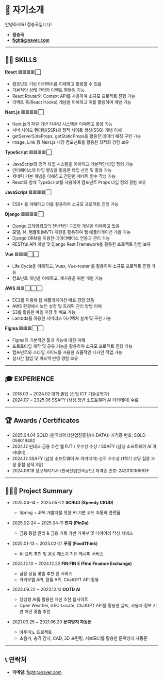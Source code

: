 # 👋 자기소개

안녕하세요! 정승국입니다!


* **정승국**
* **[fightj@naver.com](mailto:fightj@naver.com)**

---

## 👨‍💻 SKILLS

**React** 🟥🟥🟥🟥⬜

* 컴포넌트 기반 아키텍처를 이해하고 활용할 수 있음
* 기본적인 상태 관리와 이벤트 핸들링 가능
* React Router와 Context API를 사용하여 소규모 프로젝트 진행 가능
* 리액트 훅(React Hooks) 개념을 이해하고 이를 활용하여 개발 가능

**Next.js** 🟥🟥🟥🟥⬜

* Next.js의 파일 기반 라우팅 시스템을 이해하고 활용 가능
* 서버 사이드 렌더링(SSR)과 정적 사이트 생성(SSG) 개념 이해
* getServerSideProps, getStaticProps를 활용한 데이터 페칭 구현 가능
* Image, Link 등 Next.js 내장 컴포넌트를 활용한 최적화 경험 보유

**TypeScript** 🟥🟥🟥🟥⬜

* JavaScript의 정적 타입 시스템을 이해하고 기본적인 타입 정의 가능
* 인터페이스와 타입 별칭을 활용한 타입 선언 및 활용 가능
* 제네릭 기본 개념을 이해하고 간단한 제네릭 함수 작성 가능
* React와 함께 TypeScript를 사용하여 컴포넌트 Props 타입 정의 경험 보유

**JavaScript** 🟥🟥🟥🟥⬜

* ES6+ 를 이해하고 이를 활용하여 소규모 프로젝트 진행 가능

**Django** 🟥🟥🟥🟥⬜

* Django 프레임워크의 전반적인 구조와 개념을 이해하고 있음
* 모델, 뷰, 템플릿(MVT) 패턴을 활용하여 웹 애플리케이션 개발 가능
* Django ORM을 이용한 데이터베이스 연동과 관리 가능
* RESTful API 개발 및 Django Rest Framework를 활용한 프로젝트 경험 보유

**Vue**  🟥🟥🟥⬜⬜

* Life Cycle을 이해하고, Vuex, Vue-router 를 활용하여 소규모 프로젝트 진행 가능
* 컴포넌트 개념을 이해하고, 재사용을 위한 개발 가능

**AWS** 🟥🟥⬜⬜⬜

* EC2를 이용해 웹 애플리케이션 배포 경험 있음
* AWS 환경에서 보안 설정 및 트래픽 관리 방법 이해
* S3를 활용한 파일 저장 및 배포 가능
* Lambda를 이용한 서버리스 아키텍처 설계 및 구현 가능

**Figma** 🟥🟥🟥⬜⬜

* Figma의 기본적인 툴과 기능에 대한 이해
* 프로토타입 제작 및 공유 기능을 활용하여 소규모 프로젝트 진행 가능
* 컴포넌트와 스타일 가이드를 사용한 효율적인 디자인 작업 가능
* 실시간 협업 및 피드백 반영 경험 보유

---

## 🎓 EXPERIENCE

* 2018.03 \~ 2024.02    대학 졸업 (산업 ICT 기술공학과)
* 2024.07 \~ 2025.06    SSAFY (삼성 청년 소프트웨어 AI 아카데미) 수료

---

## 🏆 Awards / Certificates

* 2025.04.04     SQLD (한국데이터산업진흥원(K-DATA)) 자격증 번호: SQLD-056019492
* 2024.12      핀테크 금융 추천 웹 PJT / 우수상 수상 / SSAFY (삼성 소프트웨어 AI 아카데미)
* 2024.12      SSAFY (삼성 소프트웨어 AI 아카데미) 성적 우수상 (1학기 코딩 집중 과정 종합 성적 3등)
* 2024.06.18     정보처리기사 (한국산업인력공단) 자격증 번호: 24201030563F

---

## 👨🏻‍💻 Project Summary

* 2025.04-14 \~ 2025.05-22 **SCRUD (Speedy CRUD)**

  * Spring + JPA 개발자를 위한 AI 기반 코드 자동화 플랫폼

* 2025.02-24 \~ 2025.04-11 **핀다 (PinDa)**

  * 금융 통합 관리 & 금융 기록 기반 가계부 및 다이어리 작성 서비스

* 2025.01-13 \~ 2025.02-21 **푸띵 (FoodThink)**

  * AI 요리 추천 및 음성·제스처 기반 레시피 서비스

* 2024.12.10 \~ 2024.12.22    **FIN FIN E (Find Finance Exchange)**

  * 금융 상품 맞춤 추천 웹 서비스
  * 카카오맵 API, 환율 API, ChatGPT API 활용

* 2023.09.22 \~ 2023.12.13 **OOTD AI**

  * 생성형 AI를 활용한 패션 추천 웹사이트
  * Open Weather, GEO Locate, ChatGPT API를 활용한 날씨, 사용자 정보 기반 패션 맞춤 추천

* 2021.03.25 \~ 2021.06.20  **문콕방지 자동문**

  * 아두이노 프로젝트
  * 초음파, 충격 감지, CAD, 3D 프린팅, 서보모터를 활용한 문콕방지 자동문

---



## 📞 연락처

* **이메일**: [fightj@naver.com](mailto:fightj@naver.com)
